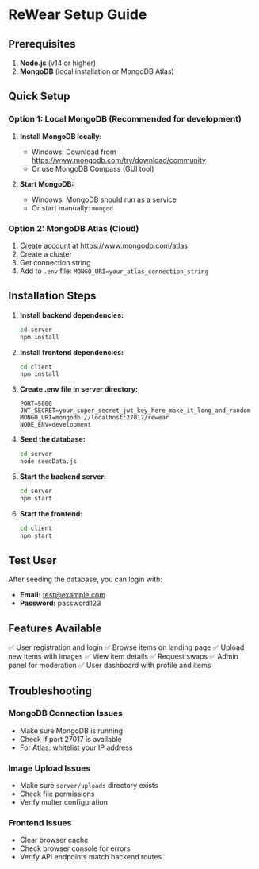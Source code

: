 # ReWear Setup Guide

## Prerequisites

1. **Node.js** (v14 or higher)
2. **MongoDB** (local installation or MongoDB Atlas)

## Quick Setup

### Option 1: Local MongoDB (Recommended for development)

1. **Install MongoDB locally:**

   - Windows: Download from https://www.mongodb.com/try/download/community
   - Or use MongoDB Compass (GUI tool)

2. **Start MongoDB:**
   - Windows: MongoDB should run as a service
   - Or start manually: `mongod`

### Option 2: MongoDB Atlas (Cloud)

1. Create account at https://www.mongodb.com/atlas
2. Create a cluster
3. Get connection string
4. Add to `.env` file: `MONGO_URI=your_atlas_connection_string`

## Installation Steps

1. **Install backend dependencies:**

   ```bash
   cd server
   npm install
   ```

2. **Install frontend dependencies:**

   ```bash
   cd client
   npm install
   ```

3. **Create .env file in server directory:**

   ```
   PORT=5000
   JWT_SECRET=your_super_secret_jwt_key_here_make_it_long_and_random
   MONGO_URI=mongodb://localhost:27017/rewear
   NODE_ENV=development
   ```

4. **Seed the database:**

   ```bash
   cd server
   node seedData.js
   ```

5. **Start the backend server:**

   ```bash
   cd server
   npm start
   ```

6. **Start the frontend:**
   ```bash
   cd client
   npm start
   ```

## Test User

After seeding the database, you can login with:

- **Email:** test@example.com
- **Password:** password123

## Features Available

✅ User registration and login
✅ Browse items on landing page
✅ Upload new items with images
✅ View item details
✅ Request swaps
✅ Admin panel for moderation
✅ User dashboard with profile and items

## Troubleshooting

### MongoDB Connection Issues

- Make sure MongoDB is running
- Check if port 27017 is available
- For Atlas: whitelist your IP address

### Image Upload Issues

- Make sure `server/uploads` directory exists
- Check file permissions
- Verify multer configuration

### Frontend Issues

- Clear browser cache
- Check browser console for errors
- Verify API endpoints match backend routes
